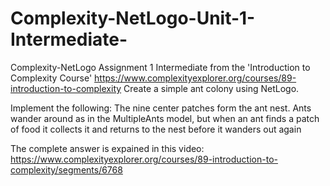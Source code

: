 # Complexity-NetLogo-Unit-1-Intermediate-
Complexity-NetLogo Assignment 1 Intermediate from the 'Introduction to Complexity Course' https://www.complexityexplorer.org/courses/89-introduction-to-complexity  Create a simple ant colony using NetLogo.

Implement the following: The nine center patches form the ant nest. Ants wander around
as in the MultipleAnts model, but when an ant finds a patch of food it collects it and
returns to the nest before it wanders out again

The complete answer is expained in this video:
https://www.complexityexplorer.org/courses/89-introduction-to-complexity/segments/6768


